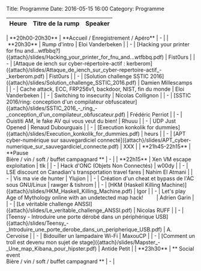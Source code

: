 Title: Programme
Date: 2016-05-15 16:00
Category: Programme

| <center> Heure </center>| <center> Titre de la rump </center> | <center>Speaker</center>      |
|:---------------------:|:-----------------------------------:|:------------------:|
<tr style="border-bottom:1px solid black"><td colspan="100%"></td></tr>
| **20h00-20h30**  | **Accueil / Enregistrement / Apéro** | - |
<tr style="border-bottom:1px solid black"><td colspan="100%"></td></tr>
| **20h30**  | Rump d'intro  | Eloi Vanderbeken |
| - | [Hacking your printer for fnu and...wtfbbq?]({attach}/slides/Hacking_your_printer_for_fnu_and...wtfbbq.pdf)                | Fist0urs           |
| - | [Attaque de iench sur cyber-répertoire-actif : kerberom]({attach}/slides/Attaque_de_iench_sur_cyber-repertoire-actif_-_kerberom.pdf) | Fist0urs |
| - | [Solution challenge SSTIC 2016]({attach}/slides/Solution_challenge_SSTIC_2016.pdf)                             | Damien Millescamps |
| - | Cache attack, ECC, FRP256v1, backdoor, NIST, fin du monde | Eloi Vanderbeken   |
| - | Switching to insecurity                                   | Nicolas Collignon  |
| - | [SSTIC 2016/ring: conception d'un compilateur obfuscateur]({attach}/slides/SSTIC_2016_-_ring_-_conception_d'un_compilateur_obfuscateur.pdf) | Frédéric Perriot              |
| - | Ouistiti AM, le fake AV qui vous veut du bien!                        | Rhuuu              |
| - | UDP Just Opened | Renaud Dubourguais |
| - | [Execution konkolik for dummies]({attach}/slides/Execution_konkolik_for_dummies.pdf) | heurs |
| - | [APT cyber-numérique sur sauvegardiciel connecté]({attach}/slides/APT_cyber-numerique_sur_sauvegardiciel_connecte.pdf) | XXX |
<tr style="border-bottom:1px solid black"><td colspan="100%"></td></tr>
| **21h45-22h15**  | **Pause <br/>Bière / vin / soft / buffet campagnard ** | - |
<tr style="border-bottom:1px solid black"><td colspan="100%"></td></tr>
| **22h15**   | Xen VM escape exploitation | tlk |
| - | Hack d'ONC (Objets Non Connectés)                         | w00dy              |
| - | LSE discount on Canadian's transportation travel fares | Nahim El Atmani |
| - | Vis ma vie de hunter | Ylujion |
| - | Création d'un cheat et bypass de l'AC sous GNU/Linux | rawger & tishrom |
| - | [HKM (Haskell Killing Machine)]({attach}/slides/HKM_Haskell_Killing_Machine.pdf) | Igor |
| - | Let's play Age of Mythology online with an undetected map hack!&nbsp;&nbsp;&nbsp;&nbsp;&nbsp;&nbsp;&nbsp;&nbsp; | Adrien Garin |
| - | [Le véritable challenge ANSSI]({attach}/slides/Le_veritable_challenge_ANSSI.pdf) |  Nicolas RUFF |
| - | [Teensy - Introduire une porte dérobé dans un périphérique USB]({attach}/slides/Teensy_-_Introduire_une_porte_derobe_dans_un_peripherique_USB.pdf) | A. Cervoise |
| - | Bidouiller un lampadaire Wi-Fi | MaxouCP |
| - | [Comment un troll est devenu mon sujet de stage]({attach}/slides/Mapster_-_Une_map_Kibana_pour_hipster.pdf) | Antide Petit |
<tr style="border-bottom:1px solid black"><td colspan="100%"></td></tr>
| **23h30**  | ** Social event <br/>Bière / vin / soft / buffet campagnard **  | - |
<tr style="border-bottom:1px solid black"><td colspan="100%"></td></tr>
